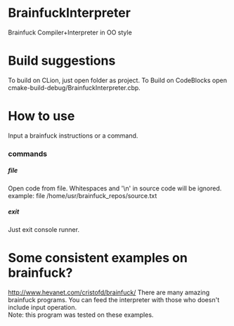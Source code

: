 # BrainfuckInterpreter
Brainfuck Compiler+Interpreter in OO style


# Build suggestions
To build on CLion, just open folder as project.
To Build on CodeBlocks open cmake-build-debug/BrainfuckInterpreter.cbp.

# How to use
Input a brainfuck instructions or a command.</br>
### commands
##### file <path>
  Open code from file. Whitespaces and '\n' in source code will be ignored.</br>
  example: file /home/usr/brainfuck_repos/source.txt
##### exit
  Just exit console runner.

# Some consistent examples on brainfuck?
http://www.hevanet.com/cristofd/brainfuck/
There are many amazing brainfuck programs. You can feed the interpreter with those who doesn't include input operation.
<br/>
Note: this program was tested on these examples.

